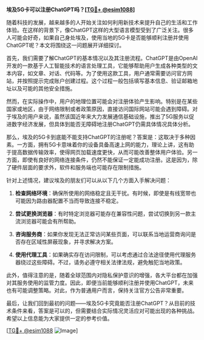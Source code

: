 **埃及5G卡可以注册ChatGPT吗？[[TG💪+ @esim1088](https://t.me/s/esim1088)]**

随着科技的发展，越来越多的人开始关注如何利用新技术来提升自己的生活和工作体验。在这样的背景下，像ChatGPT这样的大型语言模型受到了广泛关注。很多人可能会好奇，如果自己身处埃及，使用当地的5G卡是否能够顺利注册并使用ChatGPT呢？本文将围绕这一问题展开详细探讨。

首先，我们需要了解ChatGPT的基本情况以及其注册流程。ChatGPT是由OpenAI开发的一款基于人工智能技术的语言处理工具，它能够帮助用户生成各种类型的文本内容，如文章、对话、代码等。为了使用这款工具，用户通常需要访问官方网站，并按照提示完成账户创建过程。这个过程一般包括填写基本信息、验证邮箱地址以及可能的其他安全措施。

然而，在实际操作中，用户的地理位置可能会对注册体验产生影响。特别是在某些国家或地区，由于网络限制或者政策原因，直接访问国际网站可能会遇到障碍。对于埃及的用户来说，虽然该国近年来大力发展通信基础设施，推出了5G服务以促进数字经济发展，但具体到能否无障碍地注册ChatGPT仍需具体情况具体分析。

那么，埃及的5G卡到底能不能支持ChatGPT的注册呢？答案是：这取决于多种因素。一方面，拥有5G卡意味着你的设备具备高速上网的能力，理论上讲，这有助于提高数据传输效率，使得网页加载速度更快，从而可能改善整体用户体验。另一方面，即使有良好的网络连接条件，仍然不能保证一定能成功注册。这是因为，除了硬件层面的要求外，软件和服务端也可能存在限制措施。

针对上述情况，建议埃及的朋友们可以从以下几个方面入手解决问题：

1. **检查网络环境**：确保所使用的网络稳定且无干扰。有时候，即使是有线宽带也可能因为路由器配置不当而导致连接不稳定。
   
2. **尝试更换浏览器**：有时特定浏览器可能存在兼容性问题，尝试切换到另一款主流浏览器可能会有所帮助。

3. **咨询服务商**：如果你发现无法正常访问某些页面，可以联系当地运营商询问是否存在区域性屏蔽现象，并寻求解决方案。

4. **使用代理工具**：如果确实存在访问限制，可以考虑通过合法途径使用代理服务器绕过这些障碍。不过，请务必遵守相关法律法规，避免触犯当地政策。

此外，值得注意的是，随着全球范围内对隐私保护意识的增强，各大平台都在加强对其服务使用的监管力度。因此，即便当前能够顺利注册并使用ChatGPT，未来也有可能调整策略。对此，作为普通用户而言，保持关注官方公告非常重要。

最后，让我们回到最初的问题——埃及5G卡究竟能否注册ChatGPT？从目前的技术条件来看，答案是可以的，但需要结合实际情况灵活应对可能出现的各种挑战。希望以上信息能为大家提供一定的参考价值。

[[TG💪+ @esim1088](https://t.me/s/esim1088) ![Image](https://i.postimg.cc/4NQfJmqS/Snipaste-2025-05-13-00-14-12.png)]
